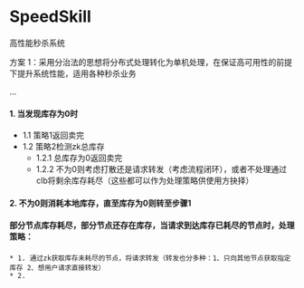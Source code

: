 # SpeedSkill
高性能秒杀系统


方案 1：采用分治法的思想将分布式处理转化为单机处理，在保证高可用性的前提下提升系统性能，适用各种秒杀业务

...


#### 1. 当发现库存为0时
   * 1.1 策略1返回卖完
   * 1.2 策略2检测zk总库存
     * 1.2.1 总库存为0返回卖完
     * 1.2.2 不为0则考虑打散还是请求转发（考虑流程闭环），或者不处理通过clb将剩余库存耗尽（这些都可以作为处理策略供使用方抉择）
#### 2. 不为0则消耗本地库存，直至库存为0则转至步骤1
     



#### 部分节点库存耗尽，部分节点还存在库存，当请求到达库存已耗尽的节点时，处理策略：
    * 1. 通过zk获取库存未耗尽的节点，将请求转发（转发也分多种：1、只向其他节点获取指定库存 2、想用户请求直接转发）
    * 2. 
